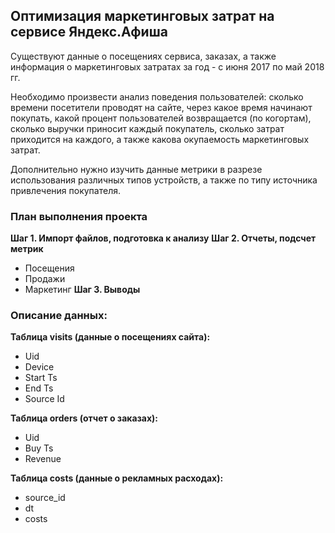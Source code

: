 ## Оптимизация маркетинговых затрат на сервисе Яндекс.Афиша  

Существуют данные о посещениях сервиса, заказах, а также информация о маркетинговых затратах за год - с июня 2017 по май 2018 гг. 

Необходимо произвести анализ поведения пользователей: сколько времени посетители проводят на сайте, через какое время начинают покупать,
какой процент пользователей возвращается (по когортам), сколько выручки приносит каждый покупатель, сколько затрат приходится на каждого, 
а также какова окупаемость маркетинговых затрат.

Дополнительно нужно изучить данные метрики в разрезе использования различных типов устройств, а также по типу источника привлечения покупателя.

### План выполнения проекта  
**Шаг 1. Импорт файлов, подготовка к анализу**
**Шаг 2. Отчеты, подсчет метрик**
* Посещения
* Продажи
* Маркетинг
**Шаг 3. Выводы**

### Описание данных: 
**Таблица visits (данные о посещениях сайта):**
* Uid 
* Device 
* Start Ts 
* End Ts 
* Source Id 

**Таблица orders (отчет о заказах):**
* Uid  
* Buy Ts 
* Revenue 


**Таблица costs (данные о рекламных расходах):**
* source_id 
* dt 
* costs 
